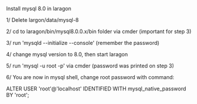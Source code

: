 Install mysql 8.0 in laragon

1/ Delete largon/data/mysql-8

2/ cd to laragon/bin/mysql8.0.0.x/bin folder via cmder (important for step 3)

3/ run 'mysqld --initialize --console' (remember the password)

4/ change mysql version to 8.0, then start laragon

5/ run 'mysql -u root -p' via cmder (password was printed on step 3)

6/ You are now in mysql shell, change root password with command: 

ALTER USER 'root'@'localhost' IDENTIFIED WITH mysql_native_password BY 'root';
